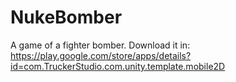 # NukeBomber
A game of a fighter bomber.
Download it in: https://play.google.com/store/apps/details?id=com.TruckerStudio.com.unity.template.mobile2D
